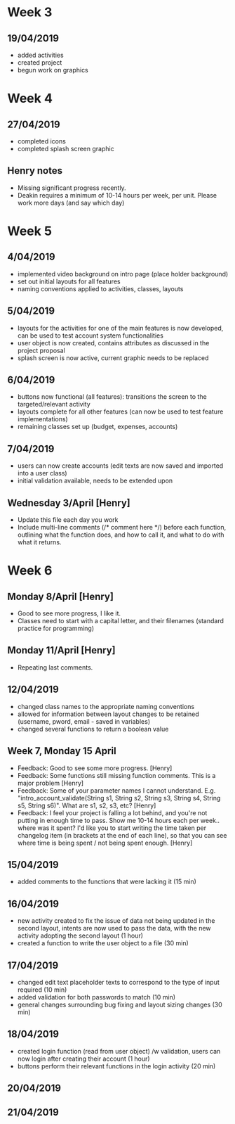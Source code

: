 # Week 3
## 19/04/2019
* added activities
* created project
* begun work on graphics


# Week 4
## 27/04/2019
* completed icons
* completed splash screen graphic

## Henry notes
- Missing significant progress recently.
- Deakin requires a minimum of 10-14 hours per week, per unit. Please work more days (and say which day)

# Week 5
## 4/04/2019 
* implemented video background on intro page (place holder background)
* set out initial layouts for all features
* naming conventions applied to activities, classes, layouts

## 5/04/2019 
* layouts for the activities for one of the main features is now developed, can be used to test account system functionalities
* user object is now created, contains attributes as discussed in the project proposal
* splash screen is now active, current graphic needs to be replaced

## 6/04/2019 
* buttons now functional (all features): transitions the screen to the targeted/relevant activity
* layouts complete for all other features (can now be used to test feature implementations)
* remaining classes set up (budget, expenses, accounts)

## 7/04/2019 
* users can now create accounts (edit texts are now saved and imported into a user class)
* initial validation available, needs to be extended upon

## Wednesday 3/April [Henry]
- Update this file each day you work
- Include multi-line comments (/* comment here */) before each function, outlining what the function does, and how to call it, and what to do with what it returns.

# Week 6

## Monday 8/April [Henry]
- Good to see more progress, I like it.
- Classes need to start with a capital letter, and their filenames (standard practice for programming)

## Monday 11/April [Henry]
- Repeating last comments.

## 12/04/2019
- changed class names to the appropriate naming conventions
- allowed for information between layout changes to be retained (username, pword, email - saved in variables)
- changed several functions to return a boolean value

## Week 7, Monday 15 April
- Feedback: Good to see some more progress. [Henry]
- Feedback: Some functions still missing function comments. This is a major problem [Henry]
- Feedback: Some of your parameter names I cannot understand. E.g. "intro_account_validate(String s1, String s2, String s3, String s4, String s5, String s6)". What are s1, s2, s3, etc? [Henry]
- Feedback: I feel your project is falling a lot behind, and you're not putting in enough time to pass. Show me 10-14 hours each per week.. where was it spent? I'd like you to start writing the time taken per changelog item (in brackets at the end of each line), so that you can see where time is being spent / not being spent enough. [Henry]

## 15/04/2019
- added comments to the functions that were lacking it (15 min)

## 16/04/2019
- new activity created to fix the issue of data not being updated in the second layout, intents are now used to pass the data, with the new activity adopting the second layout (1 hour)
- created a function to write the user object to a file (30 min)

## 17/04/2019
- changed edit text placeholder texts to correspond to the type of input required (10 min)
- added validation for both passwords to match (10 min)
- general changes surrounding bug fixing and layout sizing changes (30 min)

## 18/04/2019
- created login function (read from user object) /w validation, users can now login after creating their account (1 hour)
- buttons perform their relevant functions in the login activity (20 min)

## 20/04/2019

## 21/04/2019

